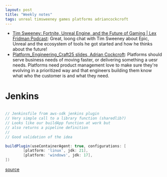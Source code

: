 ```yaml
---
layout: post
title: "Weekly notes"
tags: unreal timsweeney games platforms adriancockcroft
---
```


* [Tim Sweeney: Fortnite, Unreal Engine, and the Future of Gaming | Lex Fridman Podcast](https://www.youtube.com/watch?v=477qF6QNSvc): Great, loong chat with Tim Sweeney about Epic, Unreal and the ecosystem of tools he got started and how he thinks about the future!
* [Platform_Engineering_Craft25 slides, Adrian Cockcroft](https://github.com/adrianco/slides/blob/master/Platform_Engineering_Craft25.pdf): Platforms should serve business needs of moving faster, or delivering something a uesr needs. Platforms need product management love to make sure they're evolving in a prioritized way and that engineers building them know what who the customer is and what they need.

# Jenkins

```groovy

// Jenkinsfile from aws-sdk jenkins plugin
// Very simple call to a library function (sharedlib?)
// Looks like our buildApp function at work but
// also returns a pipeline definition
//
// Good validation of the idea

buildPlugin(useContainerAgent: true, configurations: [
        [platform: 'linux', jdk: 21],
        [platform: 'windows', jdk: 17],
])
```

[source](https://github.com/jenkinsci/aws-java-sdk-plugin)